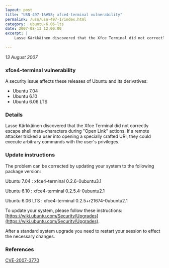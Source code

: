 ```yaml
---
layout: post
title: "USN-497-1&#58; xfce4-terminal vulnerability"
permalink: /usn/usn-497-1/index.html
category:  ubuntu-6.06-lts
date: 2007-08-13 12:00:00
excerpt: |
    Lasse Kärkkäinen discovered that the Xfce Terminal did not correctly escape shell meta-characters during &quot;Open Link&quot; actions. If a remote attacker tricked a user into opening a specially crafted URI, they could execute arbitrary commands with the user&#39;s privileges. 
    
--- 
```

 
 

*13 August 2007*

### xfce4-terminal vulnerability

A security issue affects these releases of Ubuntu and its derivatives:

* Ubuntu 7.04
* Ubuntu 6.10
* Ubuntu 6.06 LTS

### Details

Lasse Kärkkäinen discovered that the Xfce Terminal did not correctly escape shell meta-characters during &quot;Open Link&quot; actions. If a remote attacker tricked a user into opening a specially crafted URI, they could execute arbitrary commands with the user&#39;s privileges. 

### Update instructions

The problem can be corrected by updating your system to the following package version:

Ubuntu 7.04
 : xfce4-terminal <span>0.2.6-0ubuntu3.1</span>

Ubuntu 6.10
 : xfce4-terminal <span>0.2.5.4-0ubuntu2.1</span>

Ubuntu 6.06 LTS
 : xfce4-terminal <span>0.2.5+r21674-0ubuntu2.1</span>

To update your system, please follow these instructions: [https://wiki.ubuntu.com/Security/Upgrades](https://wiki.ubuntu.com/Security/Upgrades).

After a standard system upgrade you need to restart your session to effect the necessary changes.

### References

 
 [CVE-2007-3770](http://people.ubuntu.com/~ubuntu-security/cve/CVE-2007-3770)
 

